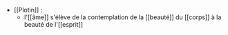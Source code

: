 - [[Plotin]] : 
	- l'[[âme]] s'élève de la contemplation de la [[beauté]] du [[corps]] à la beauté de l'[[esprit]]